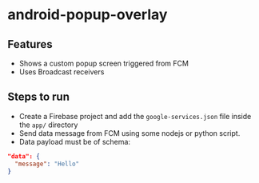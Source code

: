 # android-popup-overlay

## Features
- Shows a custom popup screen triggered from FCM
- Uses Broadcast receivers

## Steps to run
- Create a Firebase project and add the `google-services.json` file inside the `app/` directory
- Send data message from FCM using some nodejs or python script.
- Data payload must be of schema:
```json
"data": {
  "message": "Hello"
}
```
